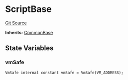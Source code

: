 # ScriptBase
[Git Source](https://github.com/dustinstacy/boncurs/blob/7928cae257b46ede89b50d06eaae18601fcd0340/lib/forge-std/src/Base.sol)

**Inherits:**
[CommonBase](/lib/forge-std/src/Base.sol/abstract.CommonBase.md)


## State Variables
### vmSafe

```solidity
VmSafe internal constant vmSafe = VmSafe(VM_ADDRESS);
```



